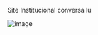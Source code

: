 Site Institucional conversa lu 

![image](https://user-images.githubusercontent.com/15915765/129369713-0f9bb5c7-ee6d-463b-aa73-98b289b4abcb.png)


